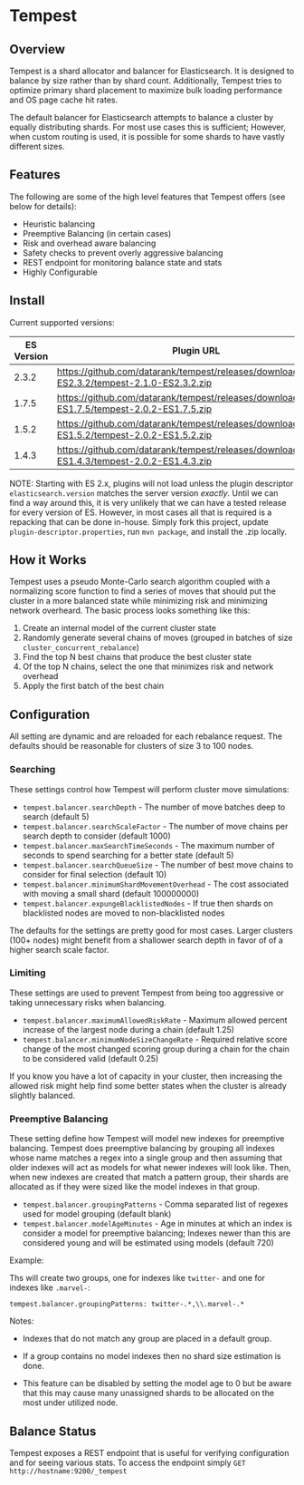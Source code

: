 # Tempest

## Overview

Tempest is a shard allocator and balancer for Elasticsearch. It is designed to balance by size rather than by shard
count. Additionally, Tempest tries to optimize primary shard placement to maximize bulk loading performance and 
OS page cache hit rates.    

The default balancer for Elasticsearch attempts to balance a cluster by equally distributing shards. For most use cases
this is sufficient; However, when custom routing is used, it is possible for some shards to have vastly different sizes.

## Features

The following are some of the high level features that Tempest offers (see below for details):

* Heuristic balancing
* Preemptive Balancing (in certain cases)
* Risk and overhead aware balancing
* Safety checks to prevent overly aggressive balancing
* REST endpoint for monitoring balance state and stats
* Highly Configurable

## Install

Current supported versions:

| ES Version   | Plugin URL                                                                                     |
| ------------ | -----------------------------------------------------------------------------------------------|
| 2.3.2        | https://github.com/datarank/tempest/releases/download/v2.1.0-ES2.3.2/tempest-2.1.0-ES2.3.2.zip
| 1.7.5        | https://github.com/datarank/tempest/releases/download/v2.0.2-ES1.7.5/tempest-2.0.2-ES1.7.5.zip
| 1.5.2        | https://github.com/datarank/tempest/releases/download/v2.0.2-ES1.5.2/tempest-2.0.2-ES1.5.2.zip
| 1.4.3        | https://github.com/datarank/tempest/releases/download/v2.0.2-ES1.4.3/tempest-2.0.2-ES1.4.3.zip

NOTE: Starting with ES 2.x, plugins will not load unless the plugin descriptor `elasticsearch.version` matches the
      server version *exactly*. Until we can find a way around this, it is very unlikely that we can have a tested
      release for every version of ES. However, in most cases all that is required is a repacking that can be done
      in-house. Simply fork this project, update `plugin-descriptor.properties`, run `mvn package`, and install the
      .zip locally.

## How it Works

Tempest uses a pseudo Monte-Carlo search algorithm coupled with a normalizing score function to find a series of moves
that should put the cluster in a more balanced state while minimizing risk and minimizing network overheard. The basic
process looks something like this:

1. Create an internal model of the current cluster state
2. Randomly generate several chains of moves (grouped in batches of size `cluster_concurrent_rebalance`)
3. Find the top N best chains that produce the best cluster state
4. Of the top N chains, select the one that minimizes risk and network overhead
5. Apply the first batch of the best chain

## Configuration

All setting are dynamic and are reloaded for each rebalance request. The defaults should be reasonable for clusters of
size 3 to 100 nodes.

### Searching

These settings control how Tempest will perform cluster move simulations:

* `tempest.balancer.searchDepth` - The number of move batches deep to search (default 5)
* `tempest.balancer.searchScaleFactor` - The number of move chains per search depth to consider (default 1000)
* `tempest.balancer.maxSearchTimeSeconds` - The maximum number of seconds to spend searching for a better state (default 5) 
* `tempest.balancer.searchQueueSize` - The number of best move chains to consider for final selection (default 10)
* `tempest.balancer.minimumShardMovementOverhead` - The cost associated with moving a small shard (default 100000000)
* `tempest.balancer.expungeBlacklistedNodes` - If true then shards on blacklisted nodes are moved to non-blacklisted nodes
 
The defaults for the settings are pretty good for most cases. Larger clusters (100+ nodes) might benefit from a shallower
search depth in favor of of a higher search scale factor.

### Limiting

These settings are used to prevent Tempest from being too aggressive or taking unnecessary risks when balancing.

* `tempest.balancer.maximumAllowedRiskRate` - Maximum allowed percent increase of the largest node during a chain (default 1.25)
* `tempest.balancer.minimumNodeSizeChangeRate` - Required relative score change of the most changed scoring group during a chain for the chain to be considered valid (default 0.25)

If you know you have a lot of capacity in your cluster, then increasing the allowed risk might help find some better states
when the cluster is already slightly balanced.

### Preemptive Balancing

These setting define how Tempest will model new indexes for preemptive balancing. Tempest does preemptive balancing
by grouping all indexes whose name matches a regex into a single group and then assuming that older indexes will act as
models for what newer indexes will look like. Then, when new indexes are created that match a pattern group,
their shards are allocated as if they were sized like the model indexes in that group.

* `tempest.balancer.groupingPatterns` - Comma separated list of regexes used for model grouping (default blank)
* `tempest.balancer.modelAgeMinutes` - Age in minutes at which an index is consider a model for preemptive balancing; Indexes newer than this are considered young and will be estimated using models (default 720)

Example:

Ths will create two groups, one for indexes like `twitter-` and one for indexes like `.marvel-`:

```
tempest.balancer.groupingPatterns: twitter-.*,\\.marvel-.*
```

Notes:

* Indexes that do not match any group are placed in a default group.

* If a group contains no model indexes then no shard size estimation is done.

* This feature can be disabled by setting the model age to 0 but be aware that this may cause many unassigned shards
  to be allocated on the most under utilized node.

## Balance Status

Tempest exposes a REST endpoint that is useful for verifying configuration and for seeing various stats. To access
the endpoint simply `GET` `http://hostname:9200/_tempest`


